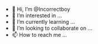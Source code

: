 - 👋 Hi, I’m @Incorrectboy
- 👀 I’m interested in ...
- 🌱 I’m currently learning ...
- 💞️ I’m looking to collaborate on ...
- 📫 How to reach me ...

<!---
Incorrectboy/Incorrectboy is a ✨ special ✨ repository because its `README.md` (this file) appears on your GitHub profile.
You can click the Preview link to take a look at your changes.
--->
